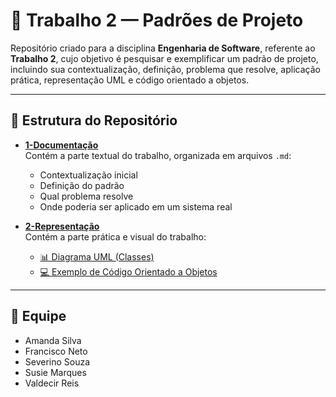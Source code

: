 # 📐 Trabalho 2 — Padrões de Projeto  

Repositório criado para a disciplina **Engenharia de Software**, referente ao **Trabalho 2**, cujo objetivo é pesquisar e exemplificar um padrão de projeto, incluindo sua contextualização, definição, problema que resolve, aplicação prática, representação UML e código orientado a objetos.  

---

## 📂 Estrutura do Repositório  

- **[1-Documentação](./1-Documentação)**  
  Contém a parte textual do trabalho, organizada em arquivos `.md`:  
  - Contextualização inicial  
  - Definição do padrão  
  - Qual problema resolve  
  - Onde poderia ser aplicado em um sistema real  

- **[2-Representação](./2-Representação)**  
  Contém a parte prática e visual do trabalho:  
  - [📊 Diagrama UML (Classes)](./classe.md)  
  - [💻 Exemplo de Código Orientado a Objetos](./código.md)  

---

## 👥 Equipe  

- Amanda Silva
- Francisco Neto  
- Severino Souza  
- Susie Marques
- Valdecir Reis

